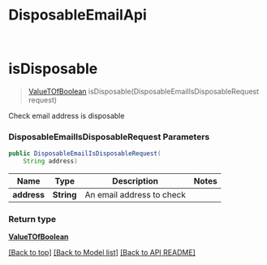 # DisposableEmailApi

            ﻿
<a name="isDisposable"></a>
# **isDisposable**
> [ValueTOfBoolean](ValueTOfBoolean.md) isDisposable(DisposableEmailIsDisposableRequest request)

Check email address is disposable             

### **DisposableEmailIsDisposableRequest** Parameters
```java
public DisposableEmailIsDisposableRequest(
    String address)
```

Name | Type | Description | Notes
---- | ---- | ----------- | -----
 **address** | **String**| An email address to check |

### Return type

[**ValueTOfBoolean**](ValueTOfBoolean.md)

[[Back to top]](#) [[Back to Model list]](Model.md) [[Back to API README]](README.md)

